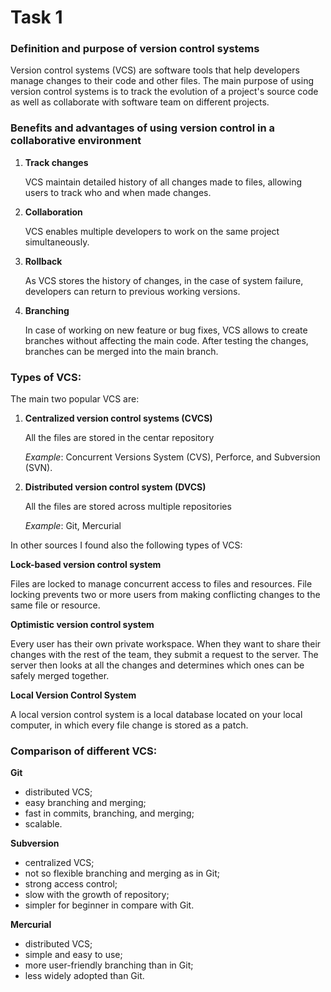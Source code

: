 # Task 1

### Definition and purpose of version control systems 

Version control systems (VCS) are software tools that help developers manage changes to their code and other files.
The main purpose of using version control systems is to track the evolution of a project's source code as well as 
collaborate with software team on different projects. 

### Benefits and advantages of using version control in a collaborative environment

1. **Track changes**

   VCS maintain detailed history of all changes made to files, allowing users to track who and when made changes.

2. **Collaboration**

    VCS enables multiple developers to work on the same project simultaneously. 

3. **Rollback**

    As VCS stores the history of changes, in the case of system failure, developers can return to previous working
    versions. 

5. **Branching**

    In case of working on new feature or bug fixes, VCS allows to create branches without affecting the main code.
    After testing the changes, branches can be merged into the main branch.


### Types of VCS:

The main two popular VCS are:
1. **Centralized version control systems (CVCS)**

   All the files are stored in the centar repository
   
   _Example_: Concurrent Versions System (CVS), Perforce, and Subversion (SVN).

2. **Distributed version control system (DVCS)**

   All the files are stored across multiple repositories
   
   _Example_: Git, Mercurial

In other sources I found also the following types of VCS:

**Lock-based version control system**

   Files are locked to manage concurrent access to files and resources. 
   File locking prevents two or more users from making conflicting changes to the same file or resource.

**Optimistic version control system**

   Every user has their own private workspace. 
   When they want to share their changes with the rest of the team, they submit a request to the server. 
   The server then looks at all the changes and determines which ones can be safely merged together.

**Local Version Control System**

   A local version control system is a local database located on your local computer, in which every file change is 
   stored as a patch.


### Comparison of different VCS:

**Git**

- distributed VCS;
- easy branching and merging;
- fast in commits, branching, and merging;
- scalable.

**Subversion**

- centralized VCS;
- not so flexible branching and merging as in Git;
- strong access control;
- slow with the growth of repository;
- simpler for beginner in compare with Git.

**Mercurial**

- distributed VCS;
- simple and easy to use;
- more user-friendly branching than in Git;
- less widely adopted than Git.
